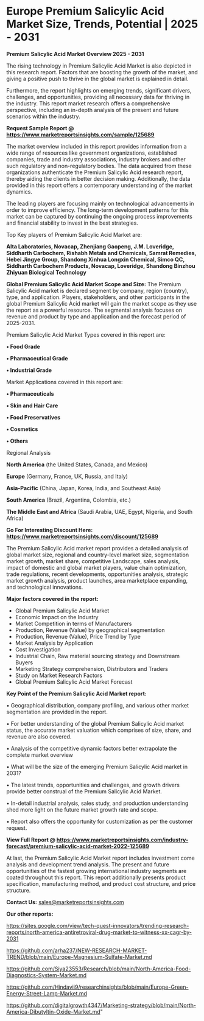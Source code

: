 # Europe Premium Salicylic Acid Market Size, Trends, Potential | 2025 - 2031

<Strong> Premium Salicylic Acid Market Overview 2025 - 2031</strong>

The rising technology in Premium Salicylic Acid Market is also depicted in this research report. Factors that are boosting the growth of the market, and giving a positive push to thrive in the global market is explained in detail.

Furthermore, the report highlights on emerging trends, significant drivers, challenges, and opportunities, providing all necessary data for thriving in the industry. This report market research offers a comprehensive perspective, including an in-depth analysis of the present and future scenarios within the industry.

<strong>Request Sample Report @ <a href=https://www.marketreportsinsights.com/sample/125689>https://www.marketreportsinsights.com/sample/125689</a></strong>

The market overview included in this report provides information from a wide range of resources like government organizations, established companies, trade and industry associations, industry brokers and other such regulatory and non-regulatory bodies. The data acquired from these organizations authenticate the Premium Salicylic Acid research report, thereby aiding the clients in better decision making. Additionally, the data provided in this report offers a contemporary understanding of the market dynamics.

The leading players are focusing mainly on technological advancements in order to improve efficiency. The long-term development patterns for this market can be captured by continuing the ongoing process improvements and financial stability to invest in the best strategies.

Top Key players of Premium Salicylic Acid Market are:

<strong>Alta Laboratories, Novacap, Zhenjiang Gaopeng, J.M. Loveridge, Siddharth Carbochem, Rishabh Metals and Chemicals, Samrat Remedies, Hebei Jingye Group, Shandong Xinhua Longxin Chemical, Simco QC, Siddharth Carbochem Products, Novacap, Loveridge, Shandong Binzhou Zhiyuan Biological Technology</strong>

<strong><b>Global Premium Salicylic Acid Market Scope and Size:</b></strong>
The Premium Salicylic Acid market is declared segment by company, region (country), type, and application. Players, stakeholders, and other participants in the global Premium Salicylic Acid market will gain the market scope as they use the report as a powerful resource. The segmental analysis focuses on revenue and product by type and application and the forecast period of 2025-2031.

Premium Salicylic Acid Market Types covered in this report are:

<strong>• Food Grade

• Pharmaceutical Grade

• Industrial Grade</strong>

Market Applications covered in this report are:

<strong>• Pharmaceuticals

• Skin and Hair Care

• Food Preservatives

• Cosmetics

• Others</strong> 

Regional Analysis

<strong>North America</strong> (the United States, Canada, and Mexico)

<strong>Europe</strong> (Germany, France, UK, Russia, and Italy)

<strong>Asia-Pacific</strong> (China, Japan, Korea, India, and Southeast Asia)

<strong>South America</strong> (Brazil, Argentina, Colombia, etc.)

<strong>The Middle East and Africa</strong> (Saudi Arabia, UAE, Egypt, Nigeria, and South Africa)

<strong>Go For Interesting Discount Here: <a href=https://www.marketreportsinsights.com/discount/125689>https://www.marketreportsinsights.com/discount/125689</a></strong>

The Premium Salicylic Acid market report provides a detailed analysis of global market size, regional and country-level market size, segmentation market growth, market share, competitive Landscape, sales analysis, impact of domestic and global market players, value chain optimization, trade regulations, recent developments, opportunities analysis, strategic market growth analysis, product launches, area marketplace expanding, and technological innovations.

<strong><b>Major factors covered in the report:</b></strong>
<ul>
  <li>Global Premium Salicylic Acid Market </li>
  <li>Economic Impact on the Industry</li>
  <li>Market Competition in terms of Manufacturers</li>
  <li>Production, Revenue (Value) by geographical segmentation</li>
  <li>Production, Revenue (Value), Price Trend by Type</li>
  <li>Market Analysis by Application</li>
  <li>Cost Investigation</li>
  <li>Industrial Chain, Raw material sourcing strategy and Downstream Buyers</li>
  <li>Marketing Strategy comprehension, Distributors and Traders</li>
  <li>Study on Market Research Factors</li>
  <li>Global Premium Salicylic Acid Market Forecast</li>
</ul>

<strong><b>Key Point of the Premium Salicylic Acid Market report:</b></strong>

• Geographical distribution, company profiling, and various other market segmentation are provided in the report.

• For better understanding of the global Premium Salicylic Acid market status, the accurate market valuation which comprises of size, share, and revenue are also covered.

• Analysis of the competitive dynamic factors better extrapolate the complete market overview

• What will be the size of the emerging Premium Salicylic Acid market in 2031?

• The latest trends, opportunities and challenges, and growth drivers provide better construal of the Premium Salicylic Acid Market.

• In-detail industrial analysis, sales study, and production understanding shed more light on the future market growth rate and scope.

• Report also offers the opportunity for customization as per the customer request.

<strong><b>View Full Report @ <a href=https://www.marketreportsinsights.com/industry-forecast/premium-salicylic-acid-market-2022-125689>https://www.marketreportsinsights.com/industry-forecast/premium-salicylic-acid-market-2022-125689</a></b></strong>


At last, the Premium Salicylic Acid Market report includes investment come analysis and development trend analysis. The present and future opportunities of the fastest growing international industry segments are coated throughout this report. This report additionally presents product specification, manufacturing method, and product cost structure, and price structure.

<strong>Contact Us:</strong>
sales@marketreportsinsights.com

<strong>Our other reports:</strong>

<a href=https://sites.google.com/view/tech-quest-innovators/trending-research-reports/north-america-antiretroviral-drug-market-to-witness-xx-cagr-by-2031>https://sites.google.com/view/tech-quest-innovators/trending-research-reports/north-america-antiretroviral-drug-market-to-witness-xx-cagr-by-2031</a>

<a href=https://github.com/arha237/NEW-RESEARCH-MARKET-TREND/blob/main/Europe-Magnesium-Sulfate-Market.md>https://github.com/arha237/NEW-RESEARCH-MARKET-TREND/blob/main/Europe-Magnesium-Sulfate-Market.md</a>

<a href=https://github.com/Siya23553/Research/blob/main/North-America-Food-Diagnostics-System-Market.md>https://github.com/Siya23553/Research/blob/main/North-America-Food-Diagnostics-System-Market.md</a>

<a href=https://github.com/Hindavii9/researchinsights/blob/main/Europe-Green-Energy-Street-Lamp-Market.md>https://github.com/Hindavii9/researchinsights/blob/main/Europe-Green-Energy-Street-Lamp-Market.md</a>

<a href=https://github.com/digitalgrowth4347/Marketing-strategy/blob/main/North-America-Dibutyltin-Oxide-Market.md>https://github.com/digitalgrowth4347/Marketing-strategy/blob/main/North-America-Dibutyltin-Oxide-Market.md</a>"
